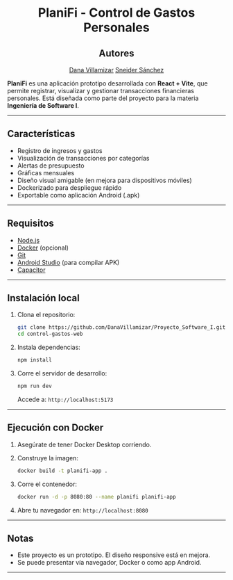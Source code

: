 <div align="center">

# PlaniFi - Control de Gastos Personales

## Autores  
[Dana Villamizar](https://github.com/DanaVillamizar)  [Sneider Sánchez](https://github.com/Sneider-exe)  
</div>


**PlaniFi** es una aplicación prototipo desarrollada con **React + Vite**, que permite registrar, visualizar y gestionar transacciones financieras personales. Está diseñada como parte del proyecto para la materia **Ingeniería de Software I**.

---

## Características

- Registro de ingresos y gastos
- Visualización de transacciones por categorías
- Alertas de presupuesto
- Gráficas mensuales
- Diseño visual amigable (en mejora para dispositivos móviles)
- Dockerizado para despliegue rápido
- Exportable como aplicación Android (.apk)

---

## Requisitos

- [Node.js](https://nodejs.org/)
- [Docker](https://www.docker.com/) (opcional)
- [Git](https://git-scm.com/)
- [Android Studio](https://developer.android.com/studio) (para compilar APK)
- [Capacitor](https://capacitorjs.com/)

---

## Instalación local

1. Clona el repositorio:

    ```bash
    git clone https://github.com/DanaVillamizar/Proyecto_Software_I.git
    cd control-gastos-web
    ```

2. Instala dependencias:

    ```bash
    npm install
    ```

3. Corre el servidor de desarrollo:

    ```bash
    npm run dev
    ```

    Accede a: `http://localhost:5173`

---

## Ejecución con Docker

1. Asegúrate de tener Docker Desktop corriendo.

2. Construye la imagen:

    ```bash
    docker build -t planifi-app .
    ```

3. Corre el contenedor:

    ```bash
    docker run -d -p 8080:80 --name planifi planifi-app
    ```

4. Abre tu navegador en: `http://localhost:8080`

---


## Notas

- Este proyecto es un prototipo. El diseño responsive está en mejora.
- Se puede presentar vía navegador, Docker o como app Android.

---
